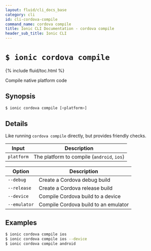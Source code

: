 ```yaml
---
layout: fluid/cli_docs_base
category: cli
id: cli-cordova-compile
command_name: cordova compile
title: Ionic CLI Documentation - cordova compile
header_sub_title: Ionic CLI
---
```


# `$ ionic cordova compile`

{% include fluid/toc.html %}

Compile native platform code
## Synopsis

```bash
$ ionic cordova compile [<platform>]
```
  
## Details

Like running `cordova compile` directly, but provides friendly checks.


Input | Description
----- | ----------
`platform` | The platform to compile (`android`, `ios`)


Option | Description
------ | ----------
`--debug` | Create a Cordova debug build
`--release` | Create a Cordova release build
`--device` | Compile Cordova build to a device
`--emulator` | Compile Cordova build to an emulator

## Examples

```bash
$ ionic cordova compile ios
$ ionic cordova compile ios --device
$ ionic cordova compile android
```
